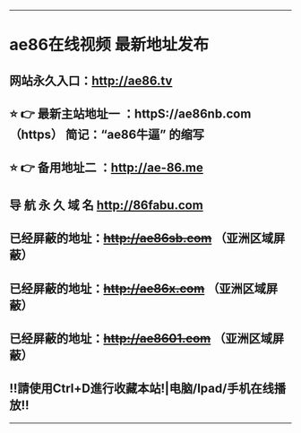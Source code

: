 -------------------------------------------------------------------------------------------------------
# ae86在线视频 最新地址发布 
## 网站永久入口：http://ae86.tv         
## ⭐️ 👉 最新主站地址一 ：httpS://ae86nb.com  （https） 简记：“ae86牛逼” 的缩写
## ⭐️ 👉 备用地址二 ：http://ae-86.me    
## 导 航 永 久 域 名   http://86fabu.com
##  已经屏蔽的地址：~~http://ae86sb.com~~ （亚洲区域屏蔽）
##  已经屏蔽的地址：~~http://ae86x.com~~ （亚洲区域屏蔽）
##  已经屏蔽的地址：~~http://ae8601.com~~ （亚洲区域屏蔽）

## ‼️請使用Ctrl+D進行收藏本站!|电脑/Ipad/手机在线播放‼️


---------------------------------------------------------------------------------------------------------
